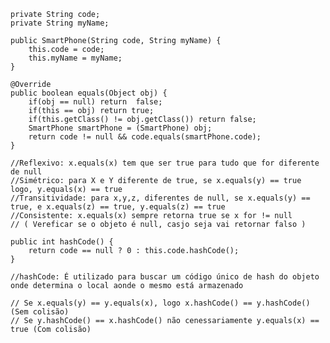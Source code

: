     private String code;
    private String myName;

    public SmartPhone(String code, String myName) {
        this.code = code;
        this.myName = myName;
    }

    @Override
    public boolean equals(Object obj) {
        if(obj == null) return  false;
        if(this == obj) return true;
        if(this.getClass() != obj.getClass()) return false;
        SmartPhone smartPhone = (SmartPhone) obj;
        return code != null && code.equals(smartPhone.code);
    }

    //Reflexivo: x.equals(x) tem que ser true para tudo que for diferente de null
    //Simétrico: para X e Y diferente de true, se x.equals(y) == true logo, y.equals(x) == true
    //Transitividade: para x,y,z, diferentes de null, se x.equals(y) == true, e x.equals(z) == true, y.equals(z) == true
    //Consistente: x.equals(x) sempre retorna true se x for != null
    // ( Vereficar se o objeto é null, casjo seja vai retornar falso )

    public int hashCode() {
        return code == null ? 0 : this.code.hashCode();
    }

    //hashCode: É utilizado para buscar um código único de hash do objeto onde determina o local aonde o mesmo está armazenado

    // Se x.equals(y) == y.equals(x), logo x.hashCode() == y.hashCode() (Sem colisão)
    // Se y.hashCode() == x.hashCode() não cenessariamente y.equals(x) == true (Com colisão)
